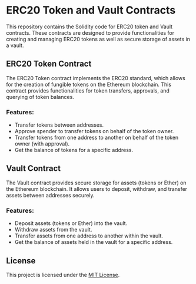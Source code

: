 # ERC20 Token and Vault Contracts

This repository contains the Solidity code for ERC20 token and Vault contracts. These contracts are designed to provide functionalities for creating and managing ERC20 tokens as well as secure storage of assets in a vault.

## ERC20 Token Contract

The ERC20 Token contract implements the ERC20 standard, which allows for the creation of fungible tokens on the Ethereum blockchain. This contract provides functionalities for token transfers, approvals, and querying of token balances.


### Features:
- Transfer tokens between addresses.
- Approve spender to transfer tokens on behalf of the token owner.
- Transfer tokens from one address to another on behalf of the token owner (with approval).
- Get the balance of tokens for a specific address.

## Vault Contract

The Vault contract provides secure storage for assets (tokens or Ether) on the Ethereum blockchain. It allows users to deposit, withdraw, and transfer assets between addresses securely.

### Features:
- Deposit assets (tokens or Ether) into the vault.
- Withdraw assets from the vault.
- Transfer assets from one address to another within the vault.
- Get the balance of assets held in the vault for a specific address.

## License

This project is licensed under the [MIT License](LICENSE).

